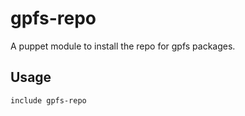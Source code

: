 gpfs-repo
================

A puppet module to install the repo for gpfs packages.

## Usage

```
include gpfs-repo

```
